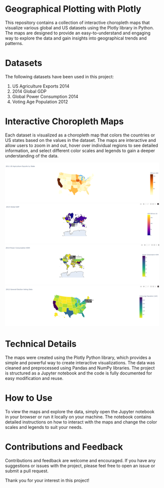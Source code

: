 # Geographical Plotting with Plotly
This repository contains a collection of interactive choropleth maps that visualize various global and US datasets using the Plotly library in Python. The maps are designed to provide an easy-to-understand and engaging way to explore the data and gain insights into geographical trends and patterns.

# Datasets
The following datasets have been used in this project:

1. US Agriculture Exports 2014
2. 2014 Global GDP
3. Global Power Consumption 2014
4. Voting Age Population 2012

# Interactive Choropleth Maps
Each dataset is visualized as a choropleth map that colors the countries or US states based on the values in the dataset. The maps are interactive and allow users to zoom in and out, hover over individual regions to see detailed information, and select different color scales and legends to gain a deeper understanding of the data.

![US_Agri_Exp_2014](https://github.com/khalidryder777/Geographical-Plotting-Plotly/blob/main/Outputs/US_Agri_Exp_2014.png)
![2014_Global_GDP](https://github.com/khalidryder777/Geographical-Plotting-Plotly/blob/main/Outputs/2014_Global_GDP.png)
![Global_Power_Consumption_2014](https://github.com/khalidryder777/Geographical-Plotting-Plotly/blob/main/Outputs/Global_Power_Consumption_2014.png)
![Voting_Age_Population_2012](https://github.com/khalidryder777/Geographical-Plotting-Plotly/blob/main/Outputs/Voting_Age_Population_2012.png)

# Technical Details
The maps were created using the Plotly Python library, which provides a simple and powerful way to create interactive visualizations. The data was cleaned and preprocessed using Pandas and NumPy libraries. The project is structured as a Jupyter notebook and the code is fully documented for easy modification and reuse.

# How to Use
To view the maps and explore the data, simply open the Jupyter notebook in your browser or run it locally on your machine. The notebook contains detailed instructions on how to interact with the maps and change the color scales and legends to suit your needs.

# Contributions and Feedback
Contributions and feedback are welcome and encouraged. If you have any suggestions or issues with the project, please feel free to open an issue or submit a pull request.

Thank you for your interest in this project!
